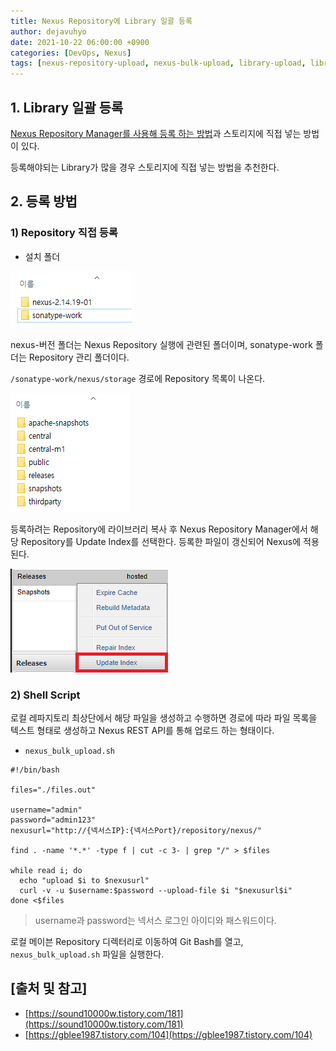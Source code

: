 ```yaml
---
title: Nexus Repository에 Library 일괄 등록
author: dejavuhyo
date: 2021-10-22 06:00:00 +0900
categories: [DevOps, Nexus]
tags: [nexus-repository-upload, nexus-bulk-upload, library-upload, library-bulk-upload, nexus-repository-등록, nexus-repository-라이브러리-등록, nexus-라이브러리-등록, nexus-일괄-등록, 라이브러리-일괄-등록]
---
```


## 1. Library 일괄 등록
[Nexus Repository Manager를 사용해 등록 하는 방법](https://dejavuhyo.github.io/posts/nexus-repository-add/)과 스토리지에 직접 넣는 방법이 있다.

등록해야되는 Library가 많을 경우 스토리지에 직접 넣는 방법을 추천한다.

## 2. 등록 방법

### 1) Repository 직접 등록

* 설치 폴더

![nexus-repository](/assets/img/2021-10-22-nexus-repository-library-bulk-upload/nexus-repository.png)

nexus-버전 폴더는 Nexus Repository 실행에 관련된 폴더이며, sonatype-work 폴더는 Repository 관리 폴더이다.

`/sonatype-work/nexus/storage` 경로에 Repository 목록이 나온다.

![repository-list](/assets/img/2021-10-22-nexus-repository-library-bulk-upload/repository-list.png)

등록하려는 Repository에 라이브러리 복사 후 Nexus Repository Manager에서 해당 Repository를 Update Index를 선택한다. 등록한 파일이 갱신되어 Nexus에 적용된다.

![update-index](/assets/img/2021-10-22-nexus-repository-library-bulk-upload/update-index.png)

### 2) Shell Script
로컬 레파지토리 최상단에서 해당 파일을 생성하고 수행하면 경로에 따라 파일 목록을 텍스트 형태로 생성하고 Nexus REST API를 통해 업로드 하는 형태이다.

* `nexus_bulk_upload.sh`

```shell
#!/bin/bash

files="./files.out"

username="admin"
password="admin123"
nexusurl="http://{넥서스IP}:{넥서스Port}/repository/nexus/"

find . -name '*.*' -type f | cut -c 3- | grep "/" > $files

while read i; do
  echo "upload $i to $nexusurl"
  curl -v -u $username:$password --upload-file $i "$nexusurl$i"
done <$files
```

> username과 password는 넥서스 로그인 아이디와 패스워드이다.

로컬 메이븐 Repository 디렉터리로 이동하여 Git Bash를 열고, `nexus_bulk_upload.sh` 파일을 실행한다.

## [출처 및 참고]
* [https://sound10000w.tistory.com/181](https://sound10000w.tistory.com/181)
* [https://gblee1987.tistory.com/104](https://gblee1987.tistory.com/104)
